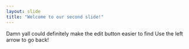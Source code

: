 ```yaml
---
layout: slide
title: "Welcome to our second slide!"
---
```

Damn yall could definitely make the edit button easier to find
Use the left arrow to go back!
